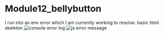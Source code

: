 # Module12_bellybutton

I run into an env error which I am currently working to resolve. basic html skeleton 
![console error log](https://user-images.githubusercontent.com/102333060/185763497-2ed27da8-a483-46a1-b2ff-046282e568cc.png)
![js error message](https://user-images.githubusercontent.com/102333060/185763504-d4b24c9b-b77b-4801-a375-c6c664f133d7.png)
